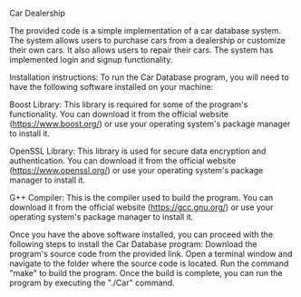 Car Dealership

The provided code is a simple implementation of a car database system. The system allows users to purchase cars from a dealership or customize their own cars. It also allows users to repair their cars. The system has implemented login and signup functionality.

Installation instructions:
To run the Car Database program, you will need to have the following software installed on your machine:

Boost Library: This library is required for some of the program's functionality. You can download it from the official website (https://www.boost.org/) or use your operating system's package manager to install it.

OpenSSL Library: This library is used for secure data encryption and authentication. You can download it from the official website (https://www.openssl.org/) or use your operating system's package manager to install it.

G++ Compiler: This is the compiler used to build the program. You can download it from the official website (https://gcc.gnu.org/) or use your operating system's package manager to install it.

Once you have the above software installed, you can proceed with the following steps to install the Car Database program:
Download the program's source code from the provided link.
Open a terminal window and navigate to the folder where the source code is located.
Run the command "make" to build the program.
Once the build is complete, you can run the program by executing the "./Car" command.
